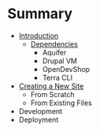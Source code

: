 # Summary

* [Introduction](README.md)
   * [Dependencies](dependencies.md)
       * Aquifer
       * Drupal VM
       * OpenDevShop
       * Terra CLI
* [Creating a New Site](creating_a_new_site.md)
   * From Scratch
   * From Existing Files
* Development
* Deployment


